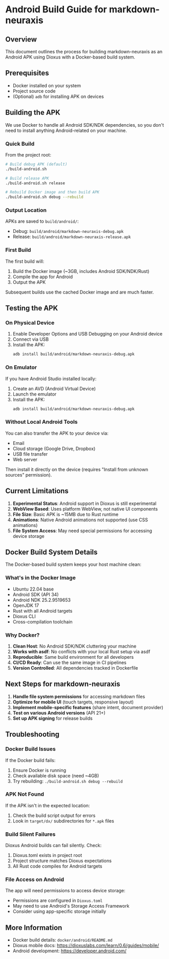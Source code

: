 # Android Build Guide for markdown-neuraxis

## Overview
This document outlines the process for building markdown-neuraxis as an Android APK using Dioxus with a Docker-based build system.

## Prerequisites

- Docker installed on your system
- Project source code
- (Optional) `adb` for installing APK on devices

## Building the APK

We use Docker to handle all Android SDK/NDK dependencies, so you don't need to install anything Android-related on your machine.

### Quick Build

From the project root:

```bash
# Build debug APK (default)
./build-android.sh

# Build release APK
./build-android.sh release

# Rebuild Docker image and then build APK
./build-android.sh debug --rebuild
```

### Output Location

APKs are saved to `build/android/`:
- Debug: `build/android/markdown-neuraxis-debug.apk`
- Release: `build/android/markdown-neuraxis-release.apk`

### First Build

The first build will:
1. Build the Docker image (~3GB, includes Android SDK/NDK/Rust)
2. Compile the app for Android
3. Output the APK

Subsequent builds use the cached Docker image and are much faster.

## Testing the APK

### On Physical Device

1. Enable Developer Options and USB Debugging on your Android device
2. Connect via USB
3. Install the APK:
   ```bash
   adb install build/android/markdown-neuraxis-debug.apk
   ```

### On Emulator

If you have Android Studio installed locally:
1. Create an AVD (Android Virtual Device)
2. Launch the emulator
3. Install the APK:
   ```bash
   adb install build/android/markdown-neuraxis-debug.apk
   ```

### Without Local Android Tools

You can also transfer the APK to your device via:
- Email
- Cloud storage (Google Drive, Dropbox)
- USB file transfer
- Web server

Then install it directly on the device (requires "Install from unknown sources" permission).

## Current Limitations

1. **Experimental Status**: Android support in Dioxus is still experimental
2. **WebView Based**: Uses platform WebView, not native UI components
3. **File Size**: Basic APK is ~15MB due to Rust runtime
4. **Animations**: Native Android animations not supported (use CSS animations)
5. **File System Access**: May need special permissions for accessing device storage

## Docker Build System Details

The Docker-based build system keeps your host machine clean:

### What's in the Docker Image
- Ubuntu 22.04 base
- Android SDK (API 34)
- Android NDK 25.2.9519653
- OpenJDK 17
- Rust with all Android targets
- Dioxus CLI
- Cross-compilation toolchain

### Why Docker?

1. **Clean Host**: No Android SDK/NDK cluttering your machine
2. **Works with asdf**: No conflicts with your local Rust setup via asdf
3. **Reproducible**: Same build environment for all developers
4. **CI/CD Ready**: Can use the same image in CI pipelines
5. **Version Controlled**: All dependencies tracked in Dockerfile

## Next Steps for markdown-neuraxis

1. **Handle file system permissions** for accessing markdown files
2. **Optimize for mobile UI** (touch targets, responsive layout)
3. **Implement mobile-specific features** (share intent, document provider)
4. **Test on various Android versions** (API 21+)
5. **Set up APK signing** for release builds

## Troubleshooting

### Docker Build Issues

If the Docker build fails:
1. Ensure Docker is running
2. Check available disk space (need ~4GB)
3. Try rebuilding: `./build-android.sh debug --rebuild`

### APK Not Found

If the APK isn't in the expected location:
1. Check the build script output for errors
2. Look in `target/dx/` subdirectories for `*.apk` files

### Build Silent Failures

Dioxus Android builds can fail silently. Check:
1. Dioxus.toml exists in project root
2. Project structure matches Dioxus expectations
3. All Rust code compiles for Android targets

### File Access on Android

The app will need permissions to access device storage:
- Permissions are configured in `Dioxus.toml`
- May need to use Android's Storage Access Framework
- Consider using app-specific storage initially

## More Information

- Docker build details: `docker/android/README.md`
- Dioxus mobile docs: https://dioxuslabs.com/learn/0.6/guides/mobile/
- Android development: https://developer.android.com/